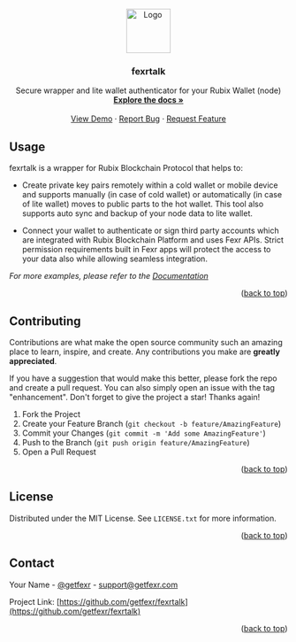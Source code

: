 <div id="top"></div>

<!-- PROJECT LOGO -->
<br />
<div align="center">
  <a href="https://getfexr.com">
    <img src="https://getfexr.com/img/logo.svg" alt="Logo" width="80" height="80">
  </a>

  <h3 align="center">fexrtalk</h3>

  <p align="center">
    Secure wrapper and lite wallet authenticator for your Rubix Wallet (node)
    <br />
    <a href="https://docs.getfexr.com"><strong>Explore the docs »</strong></a>
    <br />
    <br />
    <a href="">View Demo</a>
    ·
    <a href="https://github.com/getfexr/fexrtalk/issues">Report Bug</a>
    ·
    <a href="https://github.com/getfexr/fexrtalk/issues">Request Feature</a>
  </p>
</div>

<!-- USAGE EXAMPLES -->
## Usage

fexrtalk is a wrapper for Rubix Blockchain Protocol that helps to:

- Create private key pairs remotely within a cold wallet or mobile device and supports manually (in case of cold wallet) or automatically (in case of lite wallet) moves to public parts to the hot wallet. This tool also supports auto sync and backup of your node data to lite wallet.

- Connect your wallet to authenticate or sign third party accounts which are integrated with Rubix Blockchain Platform and uses Fexr APIs. Strict permission requirements built in Fexr apps will protect the access to your data also while allowing seamless integration.

_For more examples, please refer to the [Documentation](https://getfexr.com)_

<p align="right">(<a href="#top">back to top</a>)</p>

<!-- CONTRIBUTING -->
## Contributing

Contributions are what make the open source community such an amazing place to learn, inspire, and create. Any contributions you make are **greatly appreciated**.

If you have a suggestion that would make this better, please fork the repo and create a pull request. You can also simply open an issue with the tag "enhancement".
Don't forget to give the project a star! Thanks again!

1. Fork the Project
2. Create your Feature Branch (`git checkout -b feature/AmazingFeature`)
3. Commit your Changes (`git commit -m 'Add some AmazingFeature'`)
4. Push to the Branch (`git push origin feature/AmazingFeature`)
5. Open a Pull Request

<p align="right">(<a href="#top">back to top</a>)</p>

<!-- LICENSE -->
## License

Distributed under the MIT License. See `LICENSE.txt` for more information.

<p align="right">(<a href="#top">back to top</a>)</p>

<!-- CONTACT -->
## Contact

Your Name - [@getfexr](https://twitter.com/getfexr) - support@getfexr.com

Project Link: [https://github.com/getfexr/fexrtalk](https://github.com/getfexr/fexrtalk)

<p align="right">(<a href="#top">back to top</a>)</p>

<!-- MARKDOWN LINKS & IMAGES -->
<!-- https://www.markdownguide.org/basic-syntax/#reference-style-links -->
